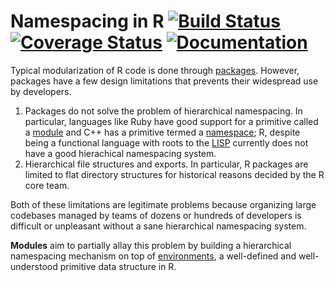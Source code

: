 Namespacing in R [![Build Status](https://travis-ci.org/robertzk/module.svg?branch=master)](https://travis-ci.org/robertzk/module) [![Coverage Status](https://coveralls.io/repos/robertzk/module/badge.svg?branch=master)](https://coveralls.io/r/robertzk/module) [![Documentation](https://img.shields.io/badge/rocco--docs-%E2%9C%93-blue.svg)](http://robertzk.github.io/module/)
============

Typical modularization of R code is done through [packages](http://r-pkgs.had.co.nz/).
However, packages have a few design limitations that prevents
their widespread use by developers.

  1. Packages do not solve the problem of hierarchical namespacing.
     In particular, languages like Ruby have good support for
     a primitive called a [module](http://ruby-doc.org/core-2.2.0/Module.html) and
     C++ has a primitive termed a [namespace](https://en.wikipedia.org/wiki/Namespace);
     R, despite being a functional language with roots to the [LISP](https://en.wikipedia.org/wiki/LISP)
     currently does not have a good hierachical namespacing system.
  2. Hierarchical file structures and exports. In particular, R packages
     are limited to flat directory structures for historical reasons
     decided by the R core team.

Both of these limitations are legitimate problems because organizing
large codebases managed by teams of dozens or hundreds of developers
is difficult or unpleasant without a sane hierarchical namespacing system.

**Modules** aim to partially allay this problem by building a hierarchical
namespacing mechanism on top of [environments](http://adv-r.had.co.nz/Environments.html),
a well-defined and well-understood primitive data structure in R.


